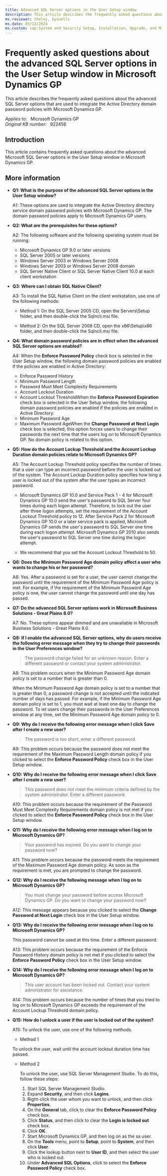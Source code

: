 ```yaml
---
title: Advanced SQL Server options in the User Setup window
description: This article describes the frequently asked questions about the advanced SQL Server options that are used to integrate the Active Directory domain password policies with Microsoft Dynamics GP.
ms.reviewer: theley, kyouells
ms.date: 03/13/2024
ms.custom: sap:System and Security Setup, Installation, Upgrade, and Migrations
---
```

# Frequently asked questions about the advanced SQL Server options in the User Setup window in Microsoft Dynamics GP

This article describes the frequently asked questions about the advanced SQL Server options that are used to integrate the Active Directory domain password policies with Microsoft Dynamics GP.

_Applies to:_ &nbsp; Microsoft Dynamics GP  
_Original KB number:_ &nbsp; 922456

## Introduction

This article contains frequently asked questions about the advanced Microsoft SQL Server options in the User Setup window in Microsoft Dynamics GP.

## More information

- **Q1: What is the purpose of the advanced SQL Server options in the User Setup window?**

  A1: These options are used to integrate the Active Directory directory service domain password policies with Microsoft Dynamics GP. The domain password policies apply to Microsoft Dynamics GP users.

- **Q2: What are the prerequisites for these options?**

  A2: The following software and the following operating system must be running:

  - Microsoft Dynamics GP 9.0 or later versions
  - SQL Server 2005 or later versions
  - Windows Server 2003 or Windows Server 2008
  - Windows Server 2003 or Windows Server 2008 domain
  - SQL Server Native Client or SQL Server Native Client 10.0 at each client workstation

- **Q3: Where can I obtain SQL Native Client?**

  A3: To install the SQL Native Client on the client workstation, use one of the following methods:

  - Method 1: On the SQL Server 2005 CD, open the Servers\Setup folder, and then double-click the Sqlncli.msi file.

  - Method 2: On the SQL Server 2008 CD, open the x86\Setup\x86 folder, and then double-click the Sqlncli.msi file.

- **Q4: What domain password policies are in effect when the advanced SQL Server options are enabled?**

  A4: When the **Enforce Password Policy** check box is selected in the User Setup window, the following domain password policies are enabled if the policies are enabled in Active Directory:

  - Enforce Password History
  - Minimum Password Length
  - Password Must Meet Complexity Requirements
  - Account Lockout Duration
  - Account Lockout ThresholdWhen the **Enforce Password Expiration** check box is selected in the User Setup window, the following domain password policies are enabled if the policies are enabled in Active Directory:
  - Minimum Password Age
  - Maximum Password AgeWhen the **Change Password at Next Login** check box is selected, this option forces users to change their passwords the next time that the users log on to Microsoft Dynamics GP. No domain policy is related to this option.

- **Q5: How do the Account Lockup Threshold and the Account Lockup Duration domain policies relate to Microsoft Dynamics GP?**

  A5: The Account Lockup Threshold policy specifies the number of times that a user can type an incorrect password before the user is locked out of the system. The Account Lockup Duration policy specifies how long a user is locked out of the system after the user types an incorrect password.

  - Microsoft Dynamics GP 10.0 and Service Pack 1 - 4 for Microsoft Dynamics GP 10.0 send the user's password to SQL Server four times during each logon attempt. Therefore, to lock out the user after three logon attempts, set the requirement of the Account Lockout Threshold policy to 12. After Service Pack 2 for Microsoft Dynamics GP 10.0 or a later service pack is applied, Microsoft Dynamics GP sends the user's password to SQL Server one time during each logon attempt. Microsoft Dynamics GP 2010 also sends the user's password to SQL Server one time during the logon attempt.

  - We recommend that you set the Account Lockout Threshold to 50.

- **Q6: Does the Minimum Password Age domain policy affect a user who wants to change his or her password?**

  A6: Yes. After a password is set for a user, the user cannot change the password until the requirement of the Minimum Password Age policy is met. For example, if the requirement of the Minimum Password Age policy is one, the user cannot change the password until one day has passed.

- **Q7: Do the advanced SQL Server options work in Microsoft Business Solutions - Great Plains 8.0?**

  A7: No. These options appear dimmed and are unavailable in Microsoft Business Solutions - Great Plains 8.0.

- **Q8: If I enable the advanced SQL Server options, why do users receive the following error message when they try to change their passwords in the User Preferences window?**

  > The password change failed for an unknown reason. Enter a different password or contact your system administrator.

  A8: This problem occurs when the Minimum Password Age domain policy is set to a number that is greater than 0.

  When the Minimum Password Age domain policy is set to a number that is greater than 0, a password change is not accepted until the indicated number of days has passed. For example, if the Minimum Password Age domain policy is set to 1, you must wait at least one day to change the password. To let users change their passwords in the User Preferences window at any time, set the Minimum Password Age domain policy to 0.

- **Q9: Why do I receive the following error message when I click Save after I create a new user?**

  > The password is too short, enter a different password.

  A9: This problem occurs because the password does not meet the requirement of the Maximum Password Length domain policy if you clicked to select the **Enforce Password Policy** check box in the User Setup window.

- **Q10: Why do I receive the following error message when I click Save after I create a new user?**

  > This password does not meet the minimum criteria defined by the system administrator. Enter a different password.

  A10: This problem occurs because the requirement of the Password Must Meet Complexity Requirements domain policy is not met if you clicked to select the **Enforce Password Policy** check box in the User Setup window.

- **Q11: Why do I receive the following error message when I log on to Microsoft Dynamics GP?**

  > Your password has expired. Do you want to change your password now?

  A11: This problem occurs because the password meets the requirement of the Maximum Password Age domain policy. As soon as the requirement is met, you are prompted to change the password.

- **Q12: Why do I receive the following message when I log on to Microsoft Dynamics GP?**

  > You must change your password before access Microsoft Dynamics GP. Do you want to change your password now?

  A12: This message appears because you clicked to select the **Change Password at Next Login** check box in the User Setup window.

- **Q13: Why do I receive the following error message when I log on to Microsoft Dynamics GP?**

  This password cannot be used at this time. Enter a different password.

  A13: This problem occurs because the requirement of the Enforce Password History domain policy is not met if you clicked to select the **Enforce Password Policy** check box in the User Setup window.

- **Q14: Why do I receive the following error message when I log on to Microsoft Dynamics GP?**

  > This user account has been locked out. Contact your system administrator for assistance.

  A14: This problem occurs because the number of times that you tried to log on to Microsoft Dynamics GP exceeds the requirement of the Account Lockup Threshold domain policy.

- **Q15: How do I unlock a user if the user is locked out of the system?**

  A15: To unlock the user, use one of the following methods.

  - Method 1

  To unlock the user, wait until the account lockout duration time has passed.

  - Method 2

    To unlock the user, use SQL Server Management Studio. To do this, follow these steps:

    1. Start SQL Server Management Studio.
    2. Expand **Security**, and then click **Logins**.
    3. Right-click the user whom you want to unlock, and then click **Properties**.
    4. On the **General** tab, click to clear the **Enforce Password Policy** check box.
    5. Click **Status**, and then click to clear the **Login is locked out** check box.
    6. Click **OK**.
    7. Start Microsoft Dynamics GP, and then log on as the sa user.
    8. On the **Tools** menu, point to **Setup**, point to **System**, and then click **User**.
    9. Click the lookup button next to **User ID**, and then select the user who is locked out.
    10. Under **Advanced SQL Options**, click to select the **Enforce Password Policy** check box.
